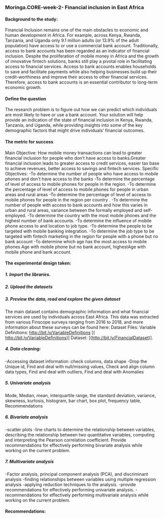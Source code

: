 ### Moringa.CORE-week-2- Financial inclusion in East Africa

#### Background to the study: 
  Financial Inclusion remains one of the main obstacles to economic and human development in Africa. For example, across Kenya, Rwanda, Tanzania, and Uganda only 9.1 million adults (or 13.9% of the adult population) have access to or use a commercial bank account.
  Traditionally, access to bank accounts has been regarded as an indicator of financial inclusion. Despite the proliferation of mobile money in Africa and the growth of innovative fintech solutions, banks still play a pivotal role in facilitating access to financial services. Access to bank accounts enables households to save and facilitate payments while also helping businesses build up their credit-worthiness and improve their access to other financial services. Therefore, access to bank accounts is an essential contributor to long-term economic growth.
  
#### Define the question 
The research problem is to figure out how we can predict which individuals are most likely to have or use a bank account. Your solution will help provide an indication of the state of financial inclusion in Kenya, Rwanda, Tanzania, and Uganda, while providing insights into some of the key demographic factors that might drive individuals’ financial outcomes.

#### The metric for success
Main Objective: How mobile money transactions can lead to greater financial inclusion for people who don't have access to banks.Greater financial inclusion leads to greater access to credit services, easier tax base to achieve revenues, better access to savings and fintech services.
Specific Objectives: 
-To determine the number of people who have access to mobile phones and don't have access to the banks
-To determine the percentage of level of access to mobile phones for people in the region.
-To determine the percentage of level of access to mobile phones for people in urban areas and rural areas
-To determine the percentage of level of access to mobile phones for people in the region per country .
-To determine the number of people with access to bank accounts and how this varies in urban and rural areas, variance between the formally employed and self-employed.
-To determine the country with the most mobile phones and the highest number of bank accounts.
-To determine the influence of mobile phone access to and location to job type.
-To determine the people to be targeted with mobile banking integration.
-To determine the job type to be targeted with fintech marketing in the region for people with a phone but no bank account
-To determine which age has the most access to mobile phones Age with mobile phone but no bank account, highestAge with mobile phone and bank account.

#### The experimental design taken:
 ##### 1. Import the libraries.
 ##### 2. Upload the datasets
 ##### 3. Preview the data, read and explore the given dataset
The main dataset contains demographic information and what financial services are used by individuals across East Africa. This data was extracted from various Finscope surveys ranging from 2016 to 2018, and more information about these surveys can be found here:  Dataset Files: Variable Definitions: http://bit.ly/VariableDefinitions [( http://bit.ly/VariableDefinitions)] Dataset: [(http://bit.ly/FinancialDataset)].

 ##### 4. Data cleaning: 
-Accessing dataset information :check columns, data shape
-Drop the Unique id, Find and deal with null/missing values, Check and align column data types, Find and deal with outliers, Find and deal with Anomalies

 ##### 5. Univariate analysis
Mode, Median, mean, interquartile range, the standard deviation, variance, skewness, kurtosis, histogram, bar chart, box plot, frequency table, Recommendations

 ##### 6. Bivariate analysis
-scatter plots
-line charts to determine the relationship between variables, describing the relationship between two quantitative variables, computing and interpreting the Pearson correlation coefficient.
Provide recommendations for effectively performing bivariate analysis while working on the current problem.

##### 7. Multivariate analysis 
-Factor analysis, principal component analysis (PCA), and discriminant analysis
-finding relationships between variables using multiple regression analysis
-applying reduction techniques to the analysis.
-provide recommendations for effectively performing univariate analysis.
-recommendations for effectively performing multivariate analysis while working on the current problem.

#### Recommendations:
